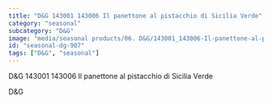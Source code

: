 ```yaml
---
title: "D&G 143001 143006 Il panettone al pistacchio di Sicilia Verde"
category: "seasonal"
subcategory: "D&G"
image: "media/seasonal products/06. D&G/143001_143006-Il-panettone-al-pistacchio-di-Sicilia----Verde.jpg"
id: "seasonal-dg-907"
tags: ["D&G", "seasonal"]
---
```


D&G 143001 143006 Il panettone al pistacchio di Sicilia Verde

D&G

